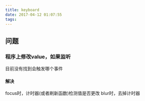 ```yaml
---
title: keyboard
date: 2017-04-12 01:07:55
tags:
---
```

## 问题
### 程序上修改value，如果监听
目前没有找到会触发哪个事件
#### 解决
focus时，计时器(或者刷新函数)检测值是否更改
blur时，去掉计时器

